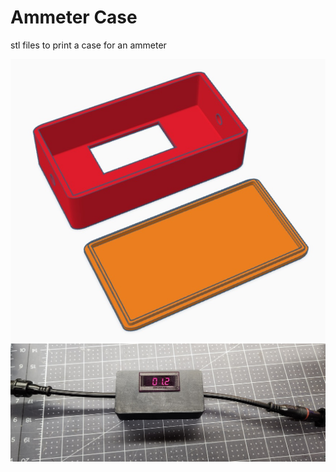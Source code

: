 # Ammeter Case

stl files to print a case for an ammeter




<img src=https://github.com/DnG-Crafts/3D_Printables/blob/main/Ammeter%20Case/image.jpg>
<img src=https://github.com/DnG-Crafts/3D_Printables/blob/main/Ammeter%20Case/image1.jpg>

